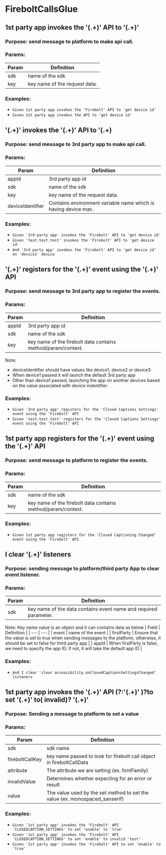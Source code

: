 # FireboltCallsGlue

## 1st party app invokes the '(.+)' API to '(.+)'

### Purpose: send message to platform to make api call.

### Params:
| Param | Definition |
| --- | --- |
| sdk | name of the sdk |
| key | key name of the request data. |

### Examples:
* `Given 1st party app invokes the 'Firebolt' API to 'get device id'`
* `Given 1st party app invokes the API to 'get device id'`


## '(.+)' invokes the '(.+)' API to '(.+)

### Purpose: send message to 3rd party app to make api call.

### Params:
| Param | Definition |
| --- | --- |
| appId | 3rd party app id |
| sdk | name of the sdk |
| key | key name of the request data. |
| deviceIdentifier | Contains environment variable name which is having device mac. |

### Examples:
* `Given '3rd party app' invokes the 'Firebolt' API to 'get device id'`
* `Given 'test.test.test' invokes the 'Firebolt' API to 'get device id'`
* `And '3rd party app' invokes the 'Firebolt' API to 'get device id' on 'device1' device`

## '(.+)' registers for the '(.+)' event using the '(.+)' API

### Purpose: send message to 3rd party app to register the events.

### Params:
| Param | Definition |
| --- | --- |
| appId | 3rd party app id |
| sdk | name of the sdk |
| key | key name of the firebolt data contains method/param/context. |

Note: 
 - deviceIdentifier should have values like device1, device2 or device3
 - When device1 passed it will launch the default 3rd party app
 - Other than device1 passed, launching the app on another devices based on the value associated with device indentifier.

### Examples:
* `Given '3rd party app' registers for the 'Closed Captions Settings' event using the 'Firebolt' API`
* `Given 'test.test.test' registers for the 'Closed Captions Settings' event using the 'Firebolt' API`

## 1st party app registers for the '(.+)' event using the '(.+)' API

### Purpose: send message to platform to register the events.

### Params:
| Param | Definition |
| --- | --- |
| sdk | name of the sdk |
| key | key name of the firebolt data contains method/param/context. |

### Examples:
* `Given 1st party app registers for the 'Closed Captioning Changed' event using the 'Firebolt' API`

## I clear '(.+)' listeners

### Purpose: sending message to platform/third party App to clear event listener.

### Params:
| Param | Definition |
| --- | --- |
| sdk | key name of the data contains event name and required parameter. |

Note: Key name value is an object and it can contains data as below
| Field | Definition |
| --- | --- |
| event | name of the event |
| firstParty | Ensure that the value is set to true when sending messages to the platform, otherwise, it should be set to false for third party app |
| appId | When firstParty is false, we need to specify the app ID. If not, it will take the default app ID |

### Examples:
* `And I clear 'clear accessibility.onClosedCaptionsSettingsChanged' listeners`


## 1st party app invokes the '(.+)' API (?:'(.+)' )?to set '(.+)' to( invalid)? '(.+)'

### Purpose: Sending a message to platform to set a value

### Params:
| Param | Definition |
| --- | --- |
| sdk | sdk name |
| fireboltCallKey | key name passed to look for firebolt call object in fireboltCallData |
| attribute | The attribute we are setting (ex. fontFamily) |
| invalidValue | Determines whether expecting for an error or result |
| value | The value used by the set method to set the value (ex. monospaced_sanserif) |

### Examples:
* `Given '1st party app' invokes the 'Firebolt' API 'CLOSEDCAPTION_SETTINGS' to set 'enable' to 'true'`
* `Given '1st party app' invokes the 'Firebolt' API 'CLOSEDCAPTION_SETTINGS' to set 'enable' to invalid 'test'`
* `Given '1st party app' invokes the 'Firebolt' API to set 'enable' to 'true'`


